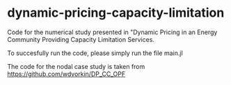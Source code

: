 # dynamic-pricing-capacity-limitation
Code for the numerical study presented in "Dynamic Pricing in an Energy Community Providing Capacity Limitation Services.

To succesfully run the code, please simply run the file main.jl

The code for the nodal case study is taken from https://github.com/wdvorkin/DP_CC_OPF
